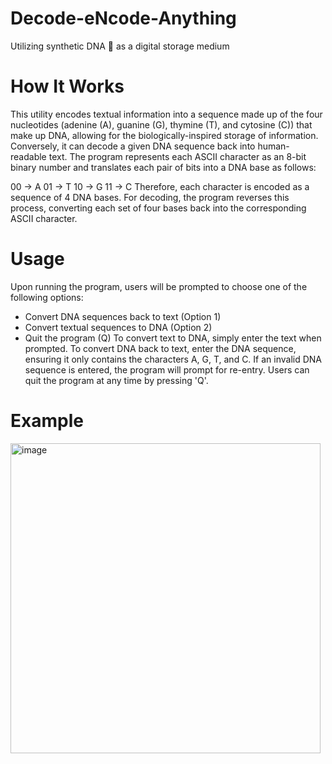 # Decode-eNcode-Anything
Utilizing synthetic DNA 🧬 as a digital storage medium


# How It Works
This utility encodes textual information into a sequence made up of the four nucleotides (adenine (A), guanine (G), thymine (T), and cytosine (C)) that make up DNA, allowing for the biologically-inspired storage of information. Conversely, it can decode a given DNA sequence back into human-readable text. The program represents each ASCII character as an 8-bit binary number and translates each pair of bits into a DNA base as follows:

00 -> A
01 -> T
10 -> G
11 -> C
Therefore, each character is encoded as a sequence of 4 DNA bases. For decoding, the program reverses this process, converting each set of four bases back into the corresponding ASCII character.

# Usage
Upon running the program, users will be prompted to choose one of the following options:
- Convert DNA sequences back to text (Option 1)
- Convert textual sequences to DNA (Option 2)
- Quit the program (Q)
To convert text to DNA, simply enter the text when prompted. To convert DNA back to text, enter the DNA sequence, ensuring it only contains the characters A, G, T, and C. If an invalid DNA sequence is entered, the program will prompt for re-entry. Users can quit the program at any time by pressing 'Q'.

# Example

<img width="496" alt="image" src="https://github.com/Synthia-Li/Decode-encode-Anything/assets/143859275/897a4bd6-e664-4e69-b8d7-cdbc0105a00b">
